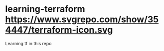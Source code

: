 # learning-terraform https://www.svgrepo.com/show/354447/terraform-icon.svg
Learning tf in this repo
